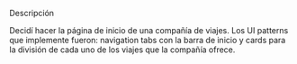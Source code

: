 Descripción

Decidí hacer la página de inicio de una compañía de viajes. Los UI patterns que implemente fueron: navigation tabs con la barra de inicio
y cards para la división de cada uno de los viajes que la compañía ofrece.
